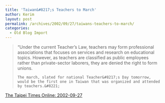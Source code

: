 ```yaml
---
title: 'Taiwan&#8217;s Teachers to March'
author: Kerim
layout: post
permalink: /archives/2002/09/27/taiwans-teachers-to-march/
categories:
  - Old Blog Import
---
```


>   &#8220;Under the current Teacher&#8217;s Law, teachers may form professional associations that focuses on services and research on educational topics. However, as teachers are classified as public employees rather than private-sector laborers, they are denied the right to form unions. 
>   
>   
>     The march, slated for national Teacher&#8217;s Day tomorrow, would be the first one in Taiwan that was organized and attended by teachers.&#8221;
>   


<a href="http://www.taipeitimes.com/news/2002/09/27/story/0000169731" onclick="_gaq.push(['_trackEvent', 'outbound-article', 'http://www.taipeitimes.com/news/2002/09/27/story/0000169731', 'The Taipei Times Online: 2002-09-27']);" >The Taipei Times Online: 2002-09-27</a>

